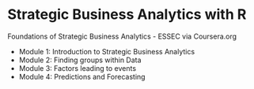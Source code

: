 # Strategic Business Analytics with R
Foundations of Strategic Business Analytics - ESSEC via Coursera.org

- Module 1: Introduction to Strategic Business Analytics  
- Module 2: Finding groups within Data  
- Module 3: Factors leading to events  
- Module 4: Predictions and Forecasting  
